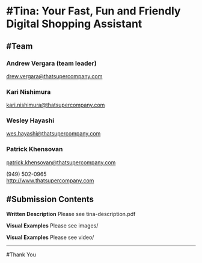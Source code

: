 #Tina: Your Fast, Fun and Friendly Digital Shopping Assistant
===



#Team
----

### Andrew Vergara (team leader)
drew.vergara@thatsupercompany.com

### Kari Nishimura
kari.nishimura@thatsupercompany.com

### Wesley Hayashi
wes.hayashi@thatsupercompany.com

### Patrick Khensovan
patrick.khensovan@thatsupercompany.com



(949) 502-0965  
http://www.thatsupercompany.com



#Submission Contents
---

**Written Description**
Please see tina-description.pdf


**Visual Examples**
Please see images/


**Visual Examples**
Please see video/


---
#Thank You

